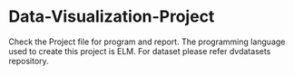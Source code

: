 # Data-Visualization-Project
Check the Project file for program and report. The programming language used to create this project is ELM. For dataset please refer dvdatasets repository.
